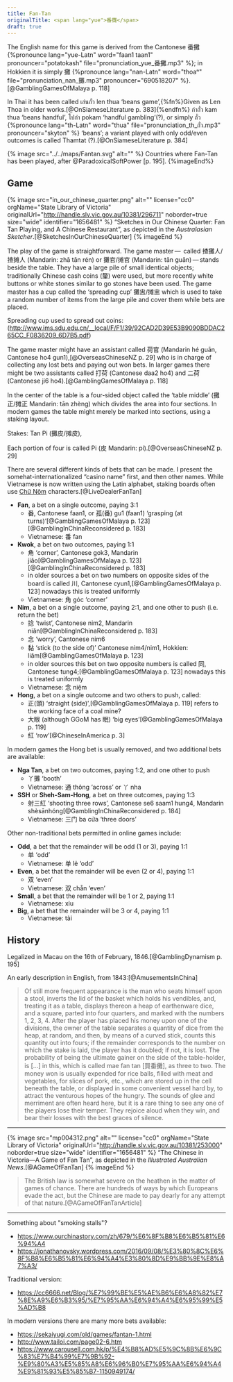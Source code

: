 ```yaml
---
title: Fan-Tan
originalTitle: <span lang="yue">番攤</span>
draft: true
---
```


The English name for this game is derived from the Cantonese <span lang="yue">番攤</span>
{%pronounce lang="yue-Latn" word="faan1 taan1" pronouncer="potatokash" file="pronunciation_yue_番攤.mp3" %};
in Hokkien it is simply <span lang="">攤</span>
{%pronounce lang="nan-Latn" word="thoaⁿ" file="pronunciation_nan_攤.mp3" pronouncer="690518207" %}.[@GamblingGamesOfMalaya p. 118]

In Thai it has been called <span lang="th">เล่นถั่ว</span> <span lang="th-Latn">len thua</span> ‘beans game’,{%fn%}Given as Len Thoa in older works.[@OnSiameseLiterature p. 383]{%endfn%} <span lang="th">กำถั่ว</span>  <span lang="th-Latn">kam thua</span> ‘beans handful’,
<span lang="th">โปกำ</span> <span lang="th-Latn">pokam</span> ‘handful gambling’(?), or simply <span lang="th">ถั่ว</span> {%pronounce lang="th-Latn" word="thua" file="pronunciation_th_ถั่ว.mp3" pronouncer="skyton" %} ‘beans’; a variant played with only odd/even outcomes is called Thamtat (?).[@OnSiameseLiterature p. 384]

{% image src="../../maps/Fantan.svg" alt="" %}
Countries where Fan-Tan has been played, after @ParadoxicalSoftPower [p. 195].
{%imageEnd%}

## Game

{% image src="in_our_chinese_quarter.png" alt="" 
  license="cc0" orgName="State Library of Victoria" originalUrl="http://handle.slv.vic.gov.au/10381/296711" noborder=true size="wide" 
  identifier="1656481" %}
“Sketches in Our Chinese Quarter: Fan Tan Playing, and A Chinese Restaurant”, as depicted in the <cite>Australasian Sketcher</cite>.[@SketchesInOurChineseQuarter]
{% imageEnd %}

The play of the game is straightforward. The game master —  called <span lang="zh-Hant">揸攤人</span>/<span
lang="zh-Hans">揸摊人</span> (Mandarin: <span lang="zh-Latn-pinyin">zhā tān rén</span>) or <span lang="zh-Hant">攤官</span>/<span
lang="zh-Hans">摊官</span> (Mandarin: <span lang="zh-Latn-pinyin">tān guān</span>) — stands beside the table.
They have a large pile of small identical objects; traditionally Chinese cash coins (<span lang="zh">釐</span>) were used, but more recently white buttons or white stones similar to go stones have been used. The game master has a cup called the ‘spreading cup’ <span lang="zh-Hant">攤盅</span>/<span lang="zh-Hans">摊盅</span> which is used to take a random number of items from the large pile and cover them while bets are placed.

Spreading cup used to spread out coins:  (http://www.ims.sdu.edu.cn/__local/F/F1/39/92CAD2D39E53B9090BDDAC265CC_F0836209_6D7B5.pdf)

The game master might have an assistant called <span lang="zh">荷官</span> (Mandarin <span lang="zh-Latn-pinyin">hé guān</span>, Cantonese <span lang="yue-Latn-jyutping">ho4 gun1</span>),[@OverseasChineseNZ p. 29] who is in charge of collecting any lost bets and paying out won bets. In larger games there might be two assistants called <span lang="yue">打荷</span> (Cantonese <span lang="yue-Latn-jyutping">daa2 ho4</span>) and <span lang="yue">二荷</span> (Cantonese <span lang="yue-Latn-jyutping">ji6 ho4</span>).[@GamblingGamesOfMalaya p. 118]

In the center of the table is a four-sided object called the ‘table middle’ (<span lang="zh-Hant">攤正</span>/<span lang="zh-Hans">摊正</span> Mandarin: <span lang="zh-Latn-pinyin">tān zhèng</span>) which divides the area into four sections. In modern games the table might merely be marked into sections, using a staking layout.

Stakes: Tan Pi (<span lang="zh-Hant">攤皮</span>/<span lang="zh-Hans">摊皮</span>),

Each portion of four is called Pi (<span lang="zh">皮</span> Mandarin: <span lang="zh-Latn-pinyin">pí</span>).[@OverseasChineseNZ p. 29]

There are several different kinds of bets that can be made. I present the
somehat-internationalized “casino name” first, and then other names. While
Vietnamese is now written using the Latin alphabet, staking boards often use
[<span class="noun" lang="vi">Chữ Nôm</span>](https://en.wikipedia.org/wiki/Ch%E1%BB%AF_N%C3%B4m) characters.[@LiveDealerFanTan]

* **Fan**, a bet on a single outcome, paying 3:1
  * <span lang="zh">番</span>, Cantonese <span lang="yue-Latn-jyutping">faan1</span>, or <span lang="zh">孤(番)</span> <span lang="yue-Latn-jyutping">gu1 (faan1)</span> ‘grasping (at turns)’[@GamblingGamesOfMalaya p. 123][@GamblingInChinaReconsidered p. 183]
  * Vietnamese: <span lang="vi-Hani">番</span> <span lang="vi">fan</span> 
* **Kwok**, a bet on two outcomes, paying 1:1
  * <span lang="zh">角</span> ‘corner’, Cantonese <span lang="yue-Latn-jyutping">gok3</span>, Mandarin <span lang="zh-Latn-pinyin">jiǎo</span>[@GamblingGamesOfMalaya p. 123][@GamblingInChinaReconsidered p. 183]
  * in older sources a bet on two numbers on opposite sides of the board is called <span lang="zh">川</span>, Cantonese <span lang="yue-Latn-jyutping">cyun1</span>,[@GamblingGamesOfMalaya p. 123] nowadays this is treated uniformly
  * Vietnamese: <span lang="vi-Hani">角</span> <span lang="vi">góc</span> ‘corner’
* **Nim**, a bet on a single outcome, paying 2:1, and one other to push (i.e. return the bet)
  * <span lang="zh">捻</span> ‘twist’, Cantonese <span lang="yue-Latn">nim2</span>, Mandarin <span lang="zh-Latn-pinyin">niǎn</span>[@GamblingInChinaReconsidered p. 183]
  * <span lang="zh">念</span> ‘worry’, Cantonese <span lang="yue-Latn-jyutping">nim6</span>
  * <span lang="zh">黏</span> ‘stick (to the side of)’ Cantonese <span lang="yue-Latn-jyutping">nim4/nim1</span>, Hokkien: <span lang="nan-Latn">liâm</span>[@GamblingGamesOfMalaya p. 123]
  * in older sources this bet on two opposite numbers is called <span lang="zh">同</span>, Cantonese <span lang="yue-Latn-jyutping">tung4</span>;[@GamblingGamesOfMalaya p. 123] nowadays this is treated uniformly
  * Vietnamese: <span lang="vi-Hani">念</span> <span lang="vi">niệm</span> 
* **Hong**, a bet on a single outcome and two others to push, called:
    * <span lang="zh">正(頭)</span> ‘straight (side)’,[@GamblingGamesOfMalaya p. 119] refers to the working face of a coal mine?
    * <span lang="zh">大眼</span> (although GGoM has 眠) ‘big eyes’[@GamblingGamesOfMalaya p. 119]
    * <span lang="zh">紅</span> ‘row’[@ChineseInAmerica p. 3]

In modern games the Hong bet is usually removed, and two additional bets are available:

* **Nga Tan**, a bet on two outcomes, paying 1:2, and one other to push
  * <span lang="zh">丫攤</span> ‘booth’
  * Vietnamese: <span lang="vi-Hani">通</span> <span lang="vi">thông</span> ‘across’ or <span lang="vi-Hani">丫</span> <span lang="vi">nha</span> 
* **SSH** or **Sheh-Sam-Hong**, a bet on three outcomes, paying 1:3
  * <span lang="zh">射三紅</span> ‘shooting three rows’, Cantonese <span lang="yue-Latn-jyutping">se6 saam1 hung4</span>, Mandarin <span lang="zh-Latn-pinyin">shèsānhóng</span>[@GamblingInChinaReconsidered p. 184] 
  * Vietnamese: <span lang="vi-Hani">三门</span> <span lang="vi">ba cửa</span> ‘three doors’

Other non-traditional bets permitted in online games include:
* **Odd**, a bet that the remainder will be odd (1 or 3), paying 1:1
  * <span lang="zh">单</span> ‘odd’
  * Vietnamese: <span lang="vi-Hani">单</span> <span lang="vi">lẻ</span> ‘odd’
* **Even**, a bet that the remainder will be even (2 or 4), paying 1:1
  * <span lang="zh">双</span> ‘even’
  * Vietnamese: <span lang="vi-Hani">双</span> <span lang="vi">chẵn</span> ‘even’
* **Small**, a bet that the remainder will be 1 or 2, paying 1:1
  * Vietnamese: <span lang="vi">xỉu</span>
* **Big**, a bet that the remainder will be 3 or 4, paying 1:1
  * Vietnamese: <span lang="vi">tài</span>


## History

Legalized in Macau on the 16th of February, 1846.[@GamblingDynamism p. 195]

An early description in English, from 1843:[@AmusementsInChina]

> Of still more frequent appearance is the man who seats himself upon a stool,
> inverts the lid of the basket which holds his vendibles, and, treating it as a
> table, displays thereon a heap of earthenware dice, and a square, parted into
> four quarters, and marked with the numbers 1, 2, 3, 4. After the player has
> placed his money upon one of the divisions, the owner of the table separates a
> quantity of dice from the heap, at random, and then, by means of a curved
> stick, counts this quantity out into fours; if the remainder corresponds to
> the number on which the stake is laid, the player has it doubled; if not, it
> is lost. The probability of being the ultimate gainer on the side of the
> table-holder, is […] in this, which is called <span lang="zh-Latn">mae fan
> tan</span> [<span lang="zh-Hant">買番攤</span>], as three to two. The money
> won is usually expended for rice balls, filled with meat and vegetables, for
> slices of pork, etc., which are stored up in the cell beneath the table, or
> displayed in some convenient vessel hard by, to attract the venturous hopes of
> the hungry. The sounds of glee and merriment are often heard here, but it is a
> rare thing to see any one of the players lose their temper. They rejoice aloud
> when they win, and bear their losses with the best graces of silence.

---


{% image src="mp004312.png" alt="" 
  license="cc0" orgName="State Library of Victoria" originalUrl="http://handle.slv.vic.gov.au/10381/253000" noborder=true size="wide" 
  identifier="1656481" %}
“The Chinese in Victoria—A Game of Fan Tan”, as depicted in the <cite>Illustrated Australian News</cite>.[@AGameOfFanTan]
{% imageEnd %}

> The British law is somewhat severe on the heathen in the matter of games of
> chance. There are hundreds of ways by which Europeans evade the act, but the
> Chinese are made to pay dearly for any attempt of that nature.[@AGameOfFanTanArticle]

---


Something about "smoking stalls"?
- https://www.ourchinastory.com/zh/679/%E6%8F%B8%E6%B5%81%E6%94%A4
- https://jonathanovsky.wordpress.com/2016/09/08/%E3%80%8C%E6%8F%B8%E6%B5%81%E6%94%A4%E3%80%8D%E9%BB%9E%E8%A7%A3/

Traditional version:
- https://cc6666.net/Blog/%E7%99%BE%E5%AE%B6%E6%A8%82%E7%8E%A9%E6%B3%95/%E7%95%AA%E6%94%A4%E6%95%99%E5%AD%B8

In modern versions there are many more bets available:
- https://sekaiyugi.com/old/games/fantan-1.html
- http://www.tailoi.com/page02-6.htm
- https://www.carousell.com.hk/p/%E4%B8%AD%E5%9C%8B%E6%9C%83%E7%B4%99%E7%9B%92-%E9%80%A3%E5%85%A8%E6%96%B0%E7%95%AA%E6%94%A4%E9%81%93%E5%85%B7-1150949174/
